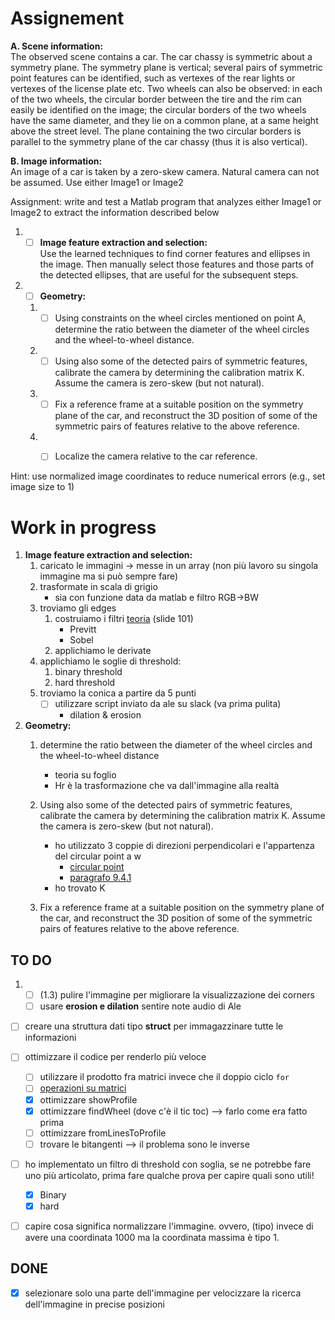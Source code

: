 # Assignement

**A. Scene information:**   
The observed scene contains a car. The car chassy is symmetric about a symmetry plane. The symmetry plane is vertical; several pairs of symmetric point features can be identified, such as vertexes of the rear lights or vertexes of the license plate etc.
Two wheels can also be observed: in each of the two wheels, the circular border between the tire and the rim can easily be identified on the image; the circular borders of the two wheels have the same diameter, and they lie on a common plane, at a same height above the street level. The plane containing the two circular borders is parallel to the symmetry plane of the car chassy (thus it is also vertical).

**B. Image information:**   
An image of a car is taken by a zero-skew camera. Natural camera can not be assumed. Use either Image1 or Image2   

Assignment: write and test a Matlab program that analyzes either Image1 or Image2 to extract the information described below

1. - [ ] **Image feature extraction and selection:**    
Use the learned techniques to find corner features and ellipses in the image. Then manually select those features and those parts of the detected ellipses, that are useful for the subsequent steps.
2. - [ ] **Geometry:**
    1. - [ ] Using constraints on the wheel circles mentioned on point A, determine the ratio between the diameter of the wheel circles and the wheel-to-wheel distance.
    2. - [ ] Using also some of the detected pairs of symmetric features, calibrate the camera by determining the calibration matrix K. Assume the camera is zero-skew (but not natural).
    3. - [ ] Fix a reference frame at a suitable position on the symmetry plane of the car, and reconstruct the 3D position of some of the symmetric pairs of features relative to the above reference.
    4. - [ ] Localize the camera relative to the car reference.


Hint: use normalized image coordinates to reduce numerical errors (e.g., set image size to 1)



# Work in progress
1. **Image feature extraction and selection:**  
    1. caricato le immagini -> messe in un array (non più lavoro su singola immagine ma si può sempre fare)
    2. trasformate in scala di grigio
        - sia con funzione data da matlab e filtro RGB->BW
    3.  troviamo gli  edges
        1. costruiamo i filtri [teoria](theory/2018_Digital_Image_Filters.pdf) (slide 101)
            - Previtt
            - Sobel
        2. applichiamo le derivate
    4. applichiamo le soglie di threshold:
        1. binary threshold
        2. hard threshold
    5. troviamo la conica a partire da 5 punti
        - [ ] utilizzare script inviato da ale su slack (va prima pulita)
            - dilation & erosion

2. **Geometry:**
    1. determine the ratio between the diameter of the wheel circles and the wheel-to-wheel distance
        - teoria su foglio
        - Hr è la trasformazione che va dall'immagine alla realtà

    2. Using also some of the detected pairs of symmetric features, calibrate the camera by determining the calibration matrix K. Assume the camera is zero-skew (but not natural).
        - ho utilizzato 3 coppie di direzioni perpendicolari e l'appartenza del circular point a w
            - [circular point](http://www.cse.iitd.ernet.in/~suban/vision/geometry/node45.html)
            - [paragrafo 9.4.1](https://cseweb.ucsd.edu/classes/sp04/cse252b/notes/lec09/lec9.pdf)
        - ho trovato K
    3. Fix a reference frame at a suitable position on the symmetry plane of the car, and reconstruct the 3D position of some of the symmetric pairs of features relative to the above reference.


## TO DO
1. - [ ] (1.3) pulire l'immagine per migliorare la visualizzazione dei corners
    - [ ] usare **erosion e dilation** sentire note audio di Ale

- [ ] creare una struttura dati tipo **struct** per immagazzinare tutte le informazioni

- [ ] ottimizzare il codice per renderlo più veloce
    - [ ] utilizzare il prodotto fra matrici invece che il doppio ciclo `for`
    - [ ] [operazioni su matrici](https://it.mathworks.com/matlabcentral/answers/302402-how-to-select-some-part-of-a-matrix)
    - [x] ottimizzare showProfile
    - [x] ottimizzare findWheel (dove c'è il tic toc) --> farlo come era fatto prima
    - [ ] ottimizzare fromLinesToProfile
    - [ ] trovare le bitangenti --> il problema sono le inverse

- [ ] ho implementato un filtro di threshold con soglia, se ne potrebbe fare uno più articolato, prima fare qualche prova per capire quali sono utili!
    - [x] Binary
    - [x] hard

- [ ] capire cosa significa normalizzare l'immagine. ovvero, (tipo) invece di avere una coordinata 1000 ma la coordinata massima è tipo 1.

## DONE
- [x] selezionare solo una parte dell'immagine per velocizzare la ricerca dell'immagine in precise posizioni
